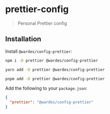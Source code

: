 # prettier-config

> Personal Prettier config

## Installation

Install `@wardes/config-prettier`:
``` bash
npm i -D prettier @wardes/config-prettier
```

``` bash
yarn add -D prettier @wardes/config-prettier
```

``` bash
pnpm add -D prettier @wardes/config-prettier
```

Add the following to your `package.json`:

```json
{
  "prettier": "@wardes/config-prettier"
}
```